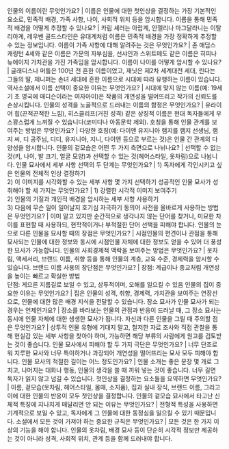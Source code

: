 인물의 이름이란 무엇인가요?	| 이름은 인물에 대한 첫인상을 결정하는 가장 기본적인 요소로, 민족적 배경, 가족 사항, 나이, 사회적 위치 등을 암시합니다.
이름을 통해 민족적 배경을 어떻게 추정할 수 있나요?	| 카림 셰러는 아랍계, 안젤리나 마그달라니는 이탈리아계, 레우벤 골드스타인은 유대계처럼 이름은 민족적 배경을 가장 정확하게 추정할 수 있는 정보입니다.
이름이 가족 사항에 대해 알려주는 것은 무엇인가요?	| 존 애덤스 캐링턴 4세와 같은 이름은 가문의 자부심을, 선샤인과 스위트메도 같은 이름은 히피나 뉴에이지 가치관을 가진 가족임을 암시합니다.
이름이 나이를 어떻게 암시할 수 있나요?	| 글래디스나 머틀은 100년 전 흔한 이름이었고, 재닛은 제2차 세계대전 세대, 린다는 그들의 딸, 제니퍼는 손녀 세대에 흔한 이름으로 시대에 따라 유행하는 이름이 있습니다.
역사소설에서 이름 선택이 중요한 이유는 무엇인가요?	| 시대에 맞지 않는 이름(예: 19세기 초 영국에 매디슨이라는 여자아이)은 작품의 개연성을 떨어뜨리고 작가의 신뢰도를 손상시킵니다.
인물의 성격을 노골적으로 드러내는 이름의 함정은 무엇인가요?	| 유라이어 힙(끈적끈적한 느낌), 히스클리프(거친 성격) 같은 상징적 이름은 현대 독자들에게 우스꽝스럽게 느껴질 수 있습니다(코미디나 아동문학 제외).
호칭을 통해 인물 관계를 보여주는 방법은 무엇인가요?	| 다양한 호칭(예: 다이앤 유지니아 램지를 램지 선생님, 램지 씨, 디 공주님, 디디, 유지니아, 지니, 다이앤 등으로 부르는 것)은 인물 간 관계의 다양성을 암시합니다.
인물의 겉모습은 어떤 두 가지 측면으로 나뉘나요?	| 선택할 수 없는 것(키, 나이, 발 크기, 얼굴 모양)과 선택할 수 있는 것(헤어스타일, 옷차림)으로 나뉩니다.
인물 묘사에서 세부 사항 선택의 두 단계는 무엇인가요?	| 1) 독자에게 각인시키고 싶은 인물의 전체적 인상 결정하기<br/>2) 이 이미지를 시각화할 수 있는 세부 사항 몇 가지 선택하기
성공적인 인물 묘사가 성취해야 할 세 가지는 무엇인가요?	| 1) 강렬한 시각적 이미지 보여주기<br/>2) 인물의 기질과 개인적 배경을 암시하는 세부 사항 사용하기<br/>3) 다음에 무슨 일이 일어날지 호기심 자극하기
동의어 사전을 올바르게 사용하는 방법은 무엇인가요?	| 이미 알고 있지만 순간적으로 생각나지 않는 단어를 찾거나, 미묘한 차이를 표현할 때 사용하되, 현학적이거나 부적절한 단어 선택을 피해야 합니다.
인물의 눈으로 다른 인물을 묘사할 때의 장점은 무엇인가요?	| 시점인물의 편견이나 관점을 통해 묘사되는 인물에 대한 정보와 동시에 시점인물 자체에 대한 정보도 얻을 수 있어 더 풍성한 묘사가 가능합니다.
인물의 사회경제적 맥락을 보여주는 방법은 무엇인가요?	| 옷차림, 액세서리, 브랜드 이름, 취향 등을 통해 인물의 계층, 교육 수준, 경제력을 암시할 수 있습니다.
브랜드 이름 사용의 장단점은 무엇인가요?	| 장점: 계급이나 종교처럼 개연성을 높이는 빠르고 확실한 방법<br/>단점: 게으른 지름길로 보일 수 있고, 상투적이며, 오해를 일으킬 수 있음
인물의 집이 중요한 이유는 무엇인가요?	| 집은 인물의 성격, 취향, 경제력, 가치관을 보여주는 연장선으로, 인물에 대한 많은 배경 지식을 전달할 수 있습니다.
장소 묘사가 인물 묘사가 되는 경우는 언제인가요?	| 장소를 바라보는 인물의 관점과 반응이 드러날 때, 그 장소 묘사는 동시에 인물 자체에 대한 생생한 묘사가 됩니다.
자신과 다른 인물을 그릴 때 주의할 점은 무엇인가요?	| 상투적 인물 유형에 기대지 말고, 철저한 자료 조사와 직접 관찰을 통해 현실감 있는 세부 사항을 찾아야 하며, 가능하면 해당 부류의 사람에게 원고를 검토받는 것이 좋습니다.
인물 묘사에서 피해야 할 두 가지 극단은 무엇인가요?	| 너무 단조로워 지루한 묘사와 너무 특이하거나 과장되어 개연성을 떨어뜨리는 묘사 모두 피해야 합니다.
인물 묘사의 적절한 길이는 어느 정도인가요?	| 인물 소개는 좋은 문장 몇 개로 그치고, 나머지는 대화나 행동, 인물의 생각을 쓸 때 끼워 넣는 것이 좋습니다. 너무 길면 독자가 읽지 않고 넘길 수 있습니다.
첫인상을 결정하는 요소들을 요약하면 무엇인가요?	| 이름, 겉모습(옷차림, 헤어스타일, 몸매, 소지품), 집과 실내 장식, 브랜드 이름, 그리고 이에 대한 인물의 반응이 모두 첫인상을 결정합니다.
인물의 겉모습 묘사에서 타고난 신체적 특징에 지나치게 매달리면 안 되는 이유는 무엇인가요?	| 전형적 특성을 사용하면 기계적으로 보일 수 있고, 독자에게 그 인물에 대한 동정심을 일으킬 수 있기 때문입니다.
소설에서 모든 것이 가져야 하는 중요한 규칙은 무엇인가요?	| 모든 것은 한 가지 이상의 기능을 해야 합니다. 인물의 옷차림, 배경 묘사 등이 단순히 시각적 정보만 제공하는 것이 아니라 성격, 사회적 위치, 관계 등을 함께 드러내야 합니다.